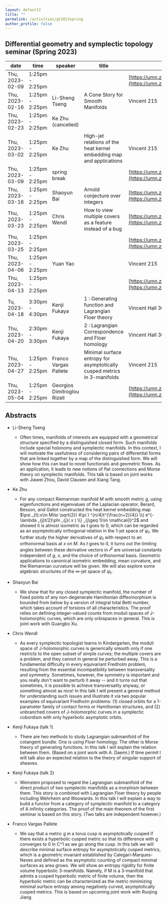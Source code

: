 ```yaml
---
layout: default2
title: ""
permalink: /activities/gt2023spring
author_profile: false
---
```


## Differential geometry and symplectic topology seminar (Spring 2023)

| date            | time            | speaker        | title                                                                | zoom link                                                              |
| --------------- | --------------- | -------------- | -------------------------------------------------------------------- | ---------------------------------------------------------------------- |
| Thu, 2023-02-09 | 1:25pm - 2:25pm |                |                                                                      | [https://umn.zoom.us/j/99199273342](https://umn.zoom.us/j/99199273342) |
| Thu, 2023-02-16 | 1:25pm - 2:25pm | Li-Sheng Tseng | A Cone Story for Smooth Manifolds                                    | Vincent 215                                                            |
| Thu, 2023-02-23 | 1:25pm - 2:25pm | Ke Zhu (cancelled)         |  |                                                        |
| Thu, 2023-03-02 | 1:25pm - 2:25pm |   Ke Zhu             |   High-jet relations of the heat kernel embedding map and applications                                                                   |  Vincent 215  |
| Thu, 2023-03-09 | 1:25pm - 2:25pm | spring break   |                                                                      | [https://umn.zoom.us/j/99199273342](https://umn.zoom.us/j/99199273342) |
| Thu, 2023-03-16 | 1:25pm - 2:25pm | Shaoyun Bai    |   Arnold conjecture over integers                                                                   | [https://umn.zoom.us/j/99199273342](https://umn.zoom.us/j/99199273342) |
| Thu, 2023-03-23 | 1:25pm - 2:25pm | Chris Wendl    |   How to view multiple covers as a feature instead of a bug                                                                   | [https://umn.zoom.us/j/99199273342](https://umn.zoom.us/j/99199273342) |
| Thu, 2023-03-25 | 1:25pm - 2:25pm |                |                                                                      | [https://umn.zoom.us/j/99199273342](https://umn.zoom.us/j/99199273342) |
| Thu, 2023-04-06 | 1:25pm - 2:25pm |    Yuan Yao             |                                                                      | Vincent 215 |
| Thu, 2023-04-13 | 1:25pm - 2:25pm |       |                                                                      | [https://umn.zoom.us/j/99199273342](https://umn.zoom.us/j/99199273342) |
| Tu, 2023-04-18 | 3:30pm - 4:30pm |       Kenji Fukaya         |      1 :  Generating function and Lagrangian Floer theory      | Vincent Hall 301 |
| Thu, 2023-04-20 | 2:30pm - 3:30pm |       Kenji Fukaya         |   2 :  Lagrangian Correspondence and Floer homology | Vincent Hall 301 |
| Thu, 2023-04-27 | 1:25pm - 2:25pm |      Franco Vargas Pallete          |  Minimal surface entropy for asymptotically cusped metrics in 3-manifolds                                                                    | Vincent 215 |
| Thu, 2023-05-04 | 1:25pm - 2:25pm |   Georgios Dimitroglou Rizell   |                                                                      | [https://umn.zoom.us/j/99199273342](https://umn.zoom.us/j/99199273342) |

## Abstracts

- Li-Sheng Tseng

  - Often times, manifolds of interests are equipped with a geometrical
    structure specified by a distinguished closed form. Such manifolds
    include special holonomy and symplectic manifolds. In this context, I
    will motivate the usefulness of considering pairs of differential forms
    that are linked together by a map of the distinguished form. We will show
    how this can lead to novel functionals and geometric flows. As an
    application, it leads to new notions of flat connections and Morse theory
    on symplectic manifolds. This talk is based on joint works with Jiawei
    Zhou, David Clausen and Xiang Tang.

- Ke Zhu
  - For any compact Riemannian manifold $M$ with smooth metric $g$, using eigenfunctions and eigenvalues of the Laplacian operator, Berard, Besson, and Gallot constructed the heat kernel embedding map $\psi _{t}:x\in M\to \sqrt{2}( 4\pi ) ^{n/4}t^{\frac{n+2}{4}} \\{ e^{-\lambda _{j}t/2}\phi _{j}( x ) \\} _{j\geq 1}\in \mathcal{l}^2$ and showed it is almost isometric as $t$ goes to $0$, which can be regarded as an asymptotically orthogonal relation in the 1-jet space of $\psi _{t}.$ We further study the higher derivatives of $\psi _{t}$ with respect to an orthonormal basis at $x$ on $M$. As $t$ goes to $0$, it turns out the limiting angles between these derivative vectors in $\mathcal{l}^2$ are universal constants independent of $g$, $x$, and the choice of orthonormal basis. Geometric applications to canonical isometric embedding, mean curvature, and the Riemannian curvature will be given. We will also explore some algebraic structures of the $\infty$-jet space of $\psi _{t}$.

- Shaoyun Bai
  - We show that for any closed symplectic manifold, the number of fixed points of any non-degenerate Hamiltonian diffeomorphism is bounded from below by a version of integral total Betti number, which takes account of torsions of all characteristics. The proof relies on defining integer-valued counts from moduli spaces of J-holomorphic curves, which are only orbispaces in general. This is joint work with Guangbo Xu.

- Chris Wendl
  - As every symplectic topologist learns in Kindergarten, the moduli space of J-holomorphic curves is generically smooth only if one restricts to the open subset of simple curves; the multiple covers are a problem, and they cannot in general be perturbed away. This is a fundamental difficulty in every equivariant Fredholm problem, resulting from the essential incompatibility between transversality and symmetry. Sometimes, however, the symmetry is important and you really don't want to perturb it away -- and it turns out that sometimes, it is possible to achieve transversality anyway, or something almost as nice! In this talk I will present a general method for understanding such issues and illustrate it via two popular examples of equivariant Fredholm problems: (1) closed orbits for a 1-parameter family of contact forms or Hamiltonian structures, and (2) unbranched covers of J-holomorphic curves in a symplectic cobordism with only hyperbolic asymptotic orbits.

- Kenji Fukaya (talk 1)
  - There are two methods to study Lagrangian submanifold of the
cotangent bundle.
One is using Floer homology.
The other is Morse theory of generating functions.
In this talk I will explain the relation between them.
(Based on a joint work with A. Daemi.)
If time permit I will talk also an expected relation to
the theory of singular support of sheaves.

- Kenji Fukaya (talk 2)
  - Weinstein proposed to regard the Lagrangian submanifold
of the direct product of two symplectic manifolds as a
morphism between them.
This story is combined with Lagrangian Floer theory
by people including Wehrheim and Woowards.
In this talk I will explain a way to build a functor
from a category of symplectic manifold
to a category of A infinity categories.
The proof of the main theorem of the
first seminar is based on this story.
(Two talks are independent however.)

- Franco Vargas Pallete
  - We say that a metric g in a torus cusp is asymptotically cusped if there exists a hyperbolic cusped metric so that its difference with g converges to 0 in C^1 as we go along the cusp. In this talk we will describe minimal surface entropy for asymptotically cusped metrics, which is a geometric invariant established by Calegari-Marques-Neves and defined as the asymptotic counting of compact minimal surfaces as area grows. We will show an entropy rigidity for finite volume hyperbolic 3-manifolds. Namely, if M is a 3-manifold that admits a cusped hyperbolic metric of finite volume, then the hyperbolic metric can be characterized as the metric minimizing minimal surface entropy among negatively curved, asymptotically cusped metrics. This is based on upcoming joint work with Ruojing Jiang.
